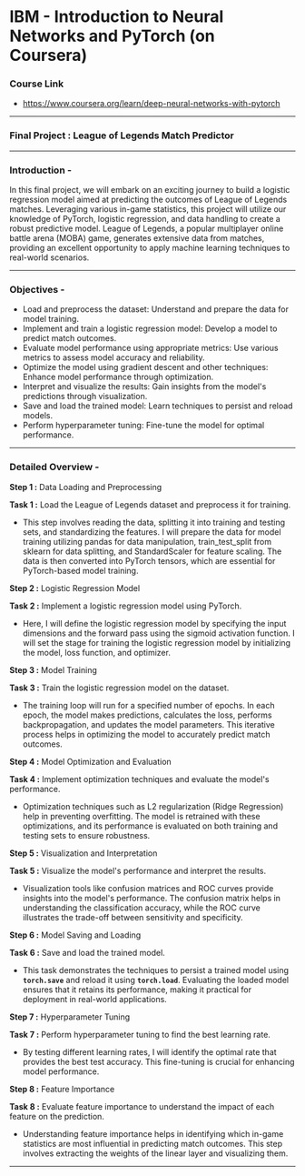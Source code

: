 # IBM - Introduction to Neural Networks and PyTorch (on Coursera)
### Course Link
- https://www.coursera.org/learn/deep-neural-networks-with-pytorch
---
### Final Project : League of Legends Match Predictor
---
### Introduction -
In this final project, we will embark on an exciting journey to build a logistic regression model aimed at predicting the outcomes of League of Legends matches. Leveraging various in-game statistics, this project will utilize our knowledge of PyTorch, logistic regression, and data handling to create a robust predictive model. League of Legends, a popular multiplayer online battle arena (MOBA) game, generates extensive data from matches, providing an excellent opportunity to apply machine learning techniques to real-world scenarios.

---
### Objectives -
- Load and preprocess the dataset: Understand and prepare the data for model training.
- Implement and train a logistic regression model: Develop a model to predict match outcomes.
- Evaluate model performance using appropriate metrics: Use various metrics to assess model accuracy and reliability.
- Optimize the model using gradient descent and other techniques: Enhance model performance through optimization.
- Interpret and visualize the results: Gain insights from the model's predictions through visualization.
- Save and load the trained model: Learn techniques to persist and reload models.
- Perform hyperparameter tuning: Fine-tune the model for optimal performance.
---
### Detailed Overview -
**Step 1 :** Data Loading and Preprocessing

**Task 1 :** Load the League of Legends dataset and preprocess it for training.

- This step involves reading the data, splitting it into training and testing sets, and standardizing the features. I will prepare the data for model training utilizing pandas for data manipulation, train_test_split from sklearn for data splitting, and StandardScaler for feature scaling. The data is then converted into PyTorch tensors, which are essential for PyTorch-based model training.

**Step 2 :** Logistic Regression Model

**Task 2 :** Implement a logistic regression model using PyTorch.

- Here, I will define the logistic regression model by specifying the input dimensions and the forward pass using the sigmoid activation function. I will set the stage for training the logistic regression model by initializing the model, loss function, and optimizer.

**Step 3 :** Model Training

**Task 3 :** Train the logistic regression model on the dataset.

- The training loop will run for a specified number of epochs. In each epoch, the model makes predictions, calculates the loss, performs backpropagation, and updates the model parameters. This iterative process helps in optimizing the model to accurately predict match outcomes.

**Step 4 :** Model Optimization and Evaluation

**Task 4 :** Implement optimization techniques and evaluate the model's performance.

- Optimization techniques such as L2 regularization (Ridge Regression) help in preventing overfitting. The model is retrained with these optimizations, and its performance is evaluated on both training and testing sets to ensure robustness.

**Step 5 :** Visualization and Interpretation

**Task 5 :** Visualize the model's performance and interpret the results.

- Visualization tools like confusion matrices and ROC curves provide insights into the model's performance. The confusion matrix helps in understanding the classification accuracy, while the ROC curve illustrates the trade-off between sensitivity and specificity.

**Step 6 :** Model Saving and Loading

**Task 6 :** Save and load the trained model.

- This task demonstrates the techniques to persist a trained model using **`torch.save`** and reload it using **`torch.load`**. Evaluating the loaded model ensures that it retains its performance, making it practical for deployment in real-world applications.

**Step 7 :** Hyperparameter Tuning

**Task 7 :** Perform hyperparameter tuning to find the best learning rate.

- By testing different learning rates, I will identify the optimal rate that provides the best test accuracy. This fine-tuning is crucial for enhancing model performance.

**Step 8 :** Feature Importance

**Task 8 :** Evaluate feature importance to understand the impact of each feature on the prediction.

- Understanding feature importance helps in identifying which in-game statistics are most influential in predicting match outcomes. This step involves extracting the weights of the linear layer and visualizing them.
---
